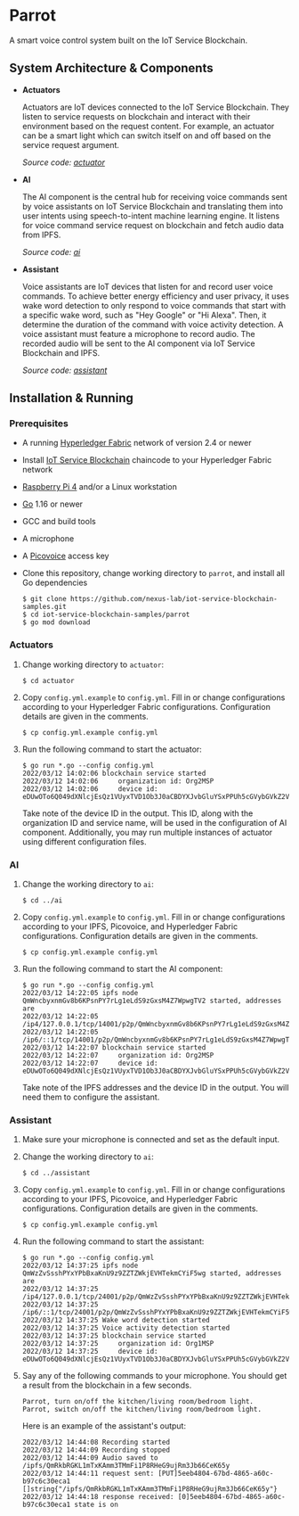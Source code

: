 # Parrot

A smart voice control system built on the IoT Service Blockchain.

## System Architecture & Components

- **Actuators**

    Actuators are IoT devices connected to the IoT Service Blockchain.
    They listen to service requests on blockchain and interact with their environment based on the
    request content.
    For example, an actuator can be a smart light which can switch itself on and off based on
    the service request argument.

    _Source code: [actuator](actuator/)_

- **AI**

    The AI component is the central hub for receiving voice commands sent by voice assistants on IoT
    Service Blockchain and translating them into user intents using speech-to-intent machine learning
    engine.
    It listens for voice command service request on blockchain and fetch audio data from IPFS.

    _Source code: [ai](ai/)_

- **Assistant**

    Voice assistants are IoT devices that listen for and record user voice commands.
    To achieve better energy efficiency and user privacy, it uses wake word detection to only respond
    to voice commands that start with a specific wake word, such as "Hey Google" or "Hi Alexa".
    Then, it determine the duration of the command with voice activity detection.
    A voice assistant must feature a microphone to record audio.
    The recorded audio will be sent to the AI component via IoT Service Blockchain and IPFS.

    _Source code: [assistant](assistant/)_

## Installation & Running

### Prerequisites

- A running [Hyperledger Fabric](https://www.hyperledger.org/use/fabric) network of version 2.4 or
    newer
- Install [IoT Service Blockchain](https://github.com/nexus-lab/iot-service-blockchain) chaincode
    to your Hyperledger Fabric network
- [Raspberry Pi 4](https://www.raspberrypi.com/) and/or a Linux workstation
- [Go](https://go.dev/) 1.16 or newer
- GCC and build tools
- A microphone
- A [Picovoice](https://picovoice.ai/) access key
- Clone this repository, change working directory to `parrot`, and install all Go dependencies

    ```
    $ git clone https://github.com/nexus-lab/iot-service-blockchain-samples.git
    $ cd iot-service-blockchain-samples/parrot
    $ go mod download
    ```

### Actuators

1. Change working directory to `actuator`:

    ```
    $ cd actuator
    ```

1. Copy `config.yml.example` to `config.yml`.
    Fill in or change configurations according to your Hyperledger Fabric configurations.
    Configuration details are given in the comments.

    ```
    $ cp config.yml.example config.yml
    ```

1. Run the following command to start the actuator:

    ```
    $ go run *.go --config config.yml
    2022/03/12 14:02:06 blockchain service started
    2022/03/12 14:02:06     organization id: Org2MSP
    2022/03/12 14:02:06     device id: eDUwOTo6Q049dXNlcjEsQz1VUyxTVD1Ob3J0aCBDYXJvbGluYSxPPUh5cGVybGVkZ2VyLE9VPWNsaWVudDo6Q049Y2Eub3JnMi5leGFtcGxlLmNvbSxDPVVLLEw9SHVyc2xleSxTVD1IYW1wc2hpcmUsTz1vcmcyLmV4YW1wbGUuY29t
    ```

    Take note of the device ID in the output.
    This ID, along with the organization ID and service name, will be used in the configuration of
    AI component.
    Additionally, you may run multiple instances of actuator using different configuration files.

### AI

1. Change the working directory to `ai`:

    ```
    $ cd ../ai
    ```

1. Copy `config.yml.example` to `config.yml`.
    Fill in or change configurations according to your IPFS, Picovoice, and Hyperledger Fabric
    configurations.
    Configuration details are given in the comments.

    ```
    $ cp config.yml.example config.yml
    ```

1. Run the following command to start the AI component:

    ```
    $ go run *.go --config config.yml
    2022/03/12 14:22:05 ipfs node QmWncbyxnmGv8b6KPsnPY7rLg1eLdS9zGxsM4Z7WpwgTV2 started, addresses are
    2022/03/12 14:22:05     /ip4/127.0.0.1/tcp/14001/p2p/QmWncbyxnmGv8b6KPsnPY7rLg1eLdS9zGxsM4Z7WpwgTV2
    2022/03/12 14:22:05     /ip6/::1/tcp/14001/p2p/QmWncbyxnmGv8b6KPsnPY7rLg1eLdS9zGxsM4Z7WpwgTV2
    2022/03/12 14:22:07 blockchain service started
    2022/03/12 14:22:07     organization id: Org2MSP
    2022/03/12 14:22:07     device id: eDUwOTo6Q049dXNlcjEsQz1VUyxTVD1Ob3J0aCBDYXJvbGluYSxPPUh5cGVybGVkZ2VyLE9VPWNsaWVudDo6Q049Y2Eub3JnMi5leGFtcGxlLmNvbSxDPVVLLEw9SHVyc2xleSxTVD1IYW1wc2hpcmUsTz1vcmcyLmV4YW1wbGUuY29t
    ```

    Take note of the IPFS addresses and the device ID in the output.
    You will need them to configure the assistant.

### Assistant

1. Make sure your microphone is connected and set as the default input.

1. Change the working directory to `ai`:

    ```
    $ cd ../assistant
    ```

1. Copy `config.yml.example` to `config.yml`.
    Fill in or change configurations according to your IPFS, Picovoice, and Hyperledger Fabric
    configurations.
    Configuration details are given in the comments.

    ```
    $ cp config.yml.example config.yml
    ```

1. Run the following command to start the assistant:

    ```
    $ go run *.go --config config.yml
    2022/03/12 14:37:25 ipfs node QmWzZvSsshPYxYPbBxaKnU9z9ZZTZWkjEVHTekmCYiF5wg started, addresses are
    2022/03/12 14:37:25     /ip4/127.0.0.1/tcp/24001/p2p/QmWzZvSsshPYxYPbBxaKnU9z9ZZTZWkjEVHTekmCYiF5wg
    2022/03/12 14:37:25     /ip6/::1/tcp/24001/p2p/QmWzZvSsshPYxYPbBxaKnU9z9ZZTZWkjEVHTekmCYiF5wg
    2022/03/12 14:37:25 Wake word detection started
    2022/03/12 14:37:25 Voice activity detection started
    2022/03/12 14:37:25 blockchain service started
    2022/03/12 14:37:25     organization id: Org1MSP
    2022/03/12 14:37:25     device id: eDUwOTo6Q049dXNlcjEsQz1VUyxTVD1Ob3J0aCBDYXJvbGluYSxPPUh5cGVybGVkZ2VyLE9VPWNsaWVudDo6Q049Y2Eub3JnMS5leGFtcGxlLmNvbSxDPVVTLEw9RHVyaGFtLFNUPU5vcnRoIENhcm9saW5hLE89b3JnMS5leGFtcGxlLmNvbQ==
    ```

1. Say any of the following commands to your microphone.
    You should get a result from the blockchain in a few seconds.

    ```
    Parrot, turn on/off the kitchen/living room/bedroom light.
    Parrot, switch on/off the kitchen/living room/bedroom light.
    ```

    Here is an example of the assistant's output:

    ```
    2022/03/12 14:44:08 Recording started
    2022/03/12 14:44:09 Recording stopped
    2022/03/12 14:44:09 Audio saved to /ipfs/QmRkbRGKL1mTxKAmm3TMmFi1P8RHeG9ujRm3Jb66CeK65y
    2022/03/12 14:44:11 request sent: [PUT]5eeb4804-67bd-4865-a60c-b97c6c30eca1 []string{"/ipfs/QmRkbRGKL1mTxKAmm3TMmFi1P8RHeG9ujRm3Jb66CeK65y"}
    2022/03/12 14:44:18 response received: [0]5eeb4804-67bd-4865-a60c-b97c6c30eca1 state is on
    ```
